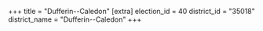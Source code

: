 +++
title = "Dufferin--Caledon"
[extra]
election_id = 40
district_id = "35018"
district_name = "Dufferin--Caledon"
+++
